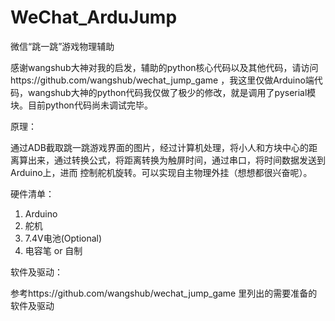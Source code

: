 # WeChat_ArduJump
微信“跳一跳”游戏物理辅助

感谢wangshub大神对我的启发，辅助的python核心代码以及其他代码，请访问https://github.com/wangshub/wechat_jump_game ，我这里仅做Arduino端代码，wangshub大神的python代码我仅做了极少的修改，就是调用了pyserial模块。目前python代码尚未调试完毕。

原理：

通过ADB截取跳一跳游戏界面的图片，经过计算机处理，将小人和方块中心的距离算出来，通过转换公式，将距离转换为触屏时间，通过串口，将时间数据发送到Arduino上，进而
控制舵机旋转。可以实现自主物理外挂（想想都很兴奋呢）。

硬件清单：

  1. Arduino
  2. 舵机
  3. 7.4V电池(Optional)
  4. 电容笔 or 自制
  
软件及驱动：

   参考https://github.com/wangshub/wechat_jump_game 里列出的需要准备的软件及驱动
